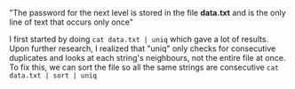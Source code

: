 "The password for the next level is stored in the file **data.txt** and is the only line of text that occurs only once"

I first started by doing `cat data.txt | uniq` which gave a lot of results. Upon further research, I realized that "uniq" only checks for consecutive duplicates and looks at each string's neighbours, not the entire file at once. To fix this, we can sort the file so all the same strings are consecutive `cat data.txt | sort | uniq`